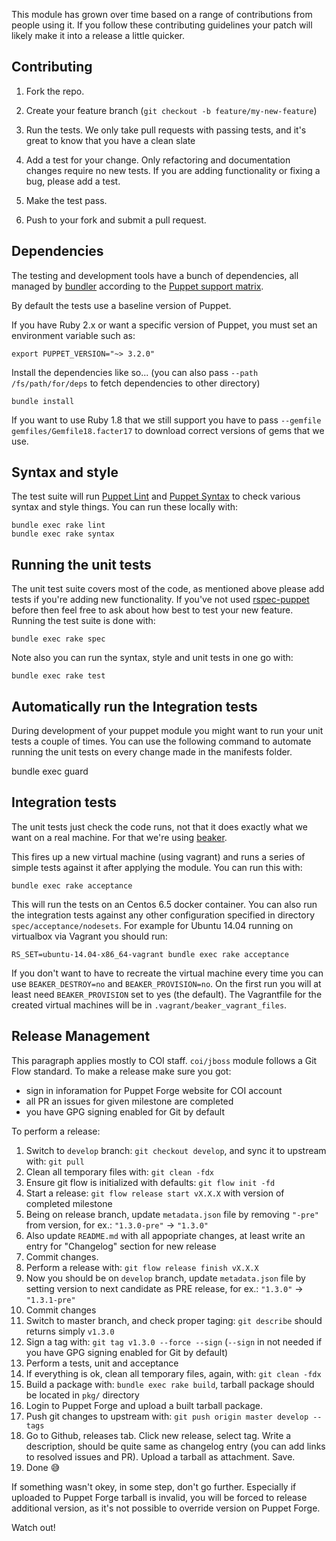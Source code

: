 ﻿This module has grown over time based on a range of contributions from
people using it. If you follow these contributing guidelines your patch
will likely make it into a release a little quicker.


## Contributing

1. Fork the repo.

2. Create your feature branch (`git checkout -b feature/my-new-feature`)

3. Run the tests. We only take pull requests with passing tests, and
   it's great to know that you have a clean slate

4. Add a test for your change. Only refactoring and documentation
   changes require no new tests. If you are adding functionality
   or fixing a bug, please add a test.

5. Make the test pass.

6. Push to your fork and submit a pull request.


## Dependencies

The testing and development tools have a bunch of dependencies,
all managed by [bundler](http://bundler.io/) according to the
[Puppet support matrix](http://docs.puppetlabs.com/guides/platforms.html#ruby-versions).

By default the tests use a baseline version of Puppet.

If you have Ruby 2.x or want a specific version of Puppet,
you must set an environment variable such as:

    export PUPPET_VERSION="~> 3.2.0"

Install the dependencies like so... (you can also pass `--path /fs/path/for/deps` to fetch dependencies to other directory)

    bundle install

If you want to use Ruby 1.8 that we still support you have to pass `--gemfile gemfiles/Gemfile18.facter17` to download correct versions of gems that we use.

## Syntax and style

The test suite will run [Puppet Lint](http://puppet-lint.com/) and
[Puppet Syntax](https://github.com/gds-operations/puppet-syntax) to
check various syntax and style things. You can run these locally with:

    bundle exec rake lint
    bundle exec rake syntax

## Running the unit tests

The unit test suite covers most of the code, as mentioned above please
add tests if you're adding new functionality. If you've not used
[rspec-puppet](http://rspec-puppet.com/) before then feel free to ask
about how best to test your new feature. Running the test suite is done
with:

    bundle exec rake spec

Note also you can run the syntax, style and unit tests in one go with:

    bundle exec rake test

## Automatically run the Integration tests

During development of your puppet module you might want to run your unit tests a couple of times. You can use the following command to automate running the unit tests on every change made in the manifests folder.

  bundle exec guard

## Integration tests

The unit tests just check the code runs, not that it does exactly what
we want on a real machine. For that we're using
[beaker](https://github.com/puppetlabs/beaker).

This fires up a new virtual machine (using vagrant) and runs a series of
simple tests against it after applying the module. You can run this
with:

    bundle exec rake acceptance

This will run the tests on an Centos 6.5 docker container. You can also
run the integration tests against any other configuration specified in directory `spec/acceptance/nodesets`. For example for Ubuntu 14.04 running on virtualbox via Vagrant you should run:

    RS_SET=ubuntu-14.04-x86_64-vagrant bundle exec rake acceptance

If you don't want to have to recreate the virtual machine every time you
can use `BEAKER_DESTROY=no` and `BEAKER_PROVISION=no`. On the first run you will
at least need `BEAKER_PROVISION` set to yes (the default). The Vagrantfile
for the created virtual machines will be in `.vagrant/beaker_vagrant_files`.

## Release Management

This paragraph applies mostly to COI staff. `coi/jboss` module follows a Git Flow standard. To make a release make sure you got:

 * sign in inforamation for Puppet Forge website for COI account
 * all PR an issues for given milestone are completed
 * you have GPG signing enabled for Git by default

To perform a release:

1. Switch to `develop` branch: `git checkout develop`, and sync it to upstream with: `git pull`
1. Clean all temporary files with: `git clean -fdx`
1. Ensure git flow is initialized with defaults: `git flow init -fd`
1. Start a release: `git flow release start vX.X.X` with version of completed milestone
1. Being on release branch, update `metadata.json` file by removing `"-pre"` from version, for ex.: `"1.3.0-pre"` -> `"1.3.0"`
1. Also update `README.md` with all appopriate changes, at least write an entry for "Changelog" section for new release
1. Commit changes.
1. Perform a release with: `git flow release finish vX.X.X`
1. Now you should be on `develop` branch, update `metadata.json` file by setting version to next candidate as PRE release, for ex.: `"1.3.0"` -> `"1.3.1-pre"`
1. Commit changes
1. Switch to master branch, and check proper taging: `git describe` should returns simply `v1.3.0`
1. Sign a tag with: `git tag v1.3.0 --force --sign` (`--sign` in not needed if you have GPG signing enabled for Git by default)
1. Perform a tests, unit and acceptance
1. If everything is ok, clean all temporary files, again, with: `git clean -fdx`
1. Build a package with: `bundle exec rake build`, tarball package should be located in `pkg/` directory
1. Login to Puppet Forge and upload a built tarball package.
1. Push git changes to upstream with: `git push origin master develop --tags`
1. Go to Github, releases tab. Click new release, select tag. Write a description, should be quite same as changelog entry (you can add links to resolved issues and PR). Upload a tarball as attachment. Save.
1. Done 😅

If something wasn't okey, in some step, don't go further. Especially if uploaded to Puppet Forge tarball is invalid, you will be forced to release additional version, as it's not possible to override version on Puppet Forge.

Watch out!

